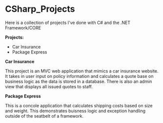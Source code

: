 # CSharp_Projects
 
 
 Here is a collection of projects I've done with C# and the .NET Framework/CORE
 
<strong>Projects:</strong>

- Car Insurance
- Package Express

<strong>Car Insurance </strong>

This project is an MVC web application that mimics a car insurance website. It takes in user input on policy information and calculates a quote base on business logic as the data is stored in a database. There is also an admin view that displays all issued quotes to staff. 

<strong> Package Express </strong>

This is a concole application that calculates shipping costs based on size and weight. This demonstrates buisness logic and exception handling outside of the seatbelt of a framework. 
